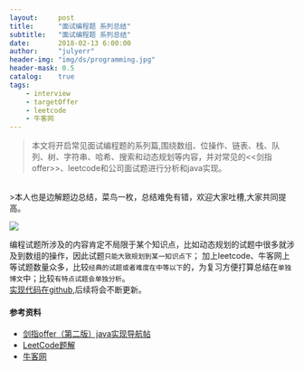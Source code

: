 ```yaml
---
layout:     post
title:      "面试编程题 系列总结"
subtitle:   "面试编程题 系列总结"
date:       2018-02-13 6:00:00
author:     "julyerr"
header-img: "img/ds/programming.jpg"
header-mask: 0.5
catalog: 	true
tags:
    - interview
    - targetOffer
    - leetcode
    - 牛客网
---
```



>本文将开启常见面试编程题的系列篇,围绕数组、位操作、链表、栈、队列、树、字符串、哈希、搜索和动态规划等内容，并对常见的<<剑指offer>>、leetcode和公司面试题进行分析和java实现。
<br>
>本人也是边解题边总结，菜鸟一枚，总结难免有错，欢迎大家吐槽,大家共同提高。

![](/img/ds/coding.jpg)

编程试题所涉及的内容肯定不局限于某个知识点，比如动态规划的试题中很多就涉及到数组的操作，因此试题`只能大致规划到某一知识点下`；
加上leetcode、牛客网上等试题数量众多，比较`经典的试题或者难度在中等以下`的，为复习方便打算总结在`单独博文`中；比较`有特点试题会单独分析`。
<br>
[实现代码在github](https://github.com/julyerr/algo/tree/master/src/com/julyerr),后续将会不断更新。

#### 参考资料
- [剑指offer（第二版）java实现导航帖](https://www.jianshu.com/p/010410a4d419)
- [LeetCode题解](https://www.zybuluo.com/Yano/note/253649)
- [牛客网](https://www.nowcoder.com/5312575)